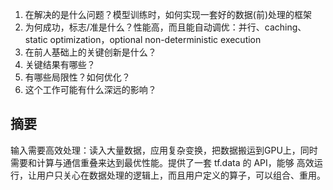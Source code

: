 1. 在解决的是什么问题？模型训练时，如何实现一套好的数据(前)处理的框架
2. 为何成功，标志/准是什么？性能高，而且能自动调优：并行、caching、static optimization，optional non-deterministic execution
3. 在前人基础上的关键创新是什么？
4. 关键结果有哪些？
5. 有哪些局限性？如何优化？
6. 这个工作可能有什么深远的影响？

## 摘要
输入需要高效处理：读入大量数据，应用复杂变换，把数据搬运到GPU上，同时需要和计算与通信重叠来达到最优性能。提供了一套 tf.data 的 API，能够
高效运行，让用户只关心在数据处理的逻辑上，而且用户定义的算子，可以组合、重用。
